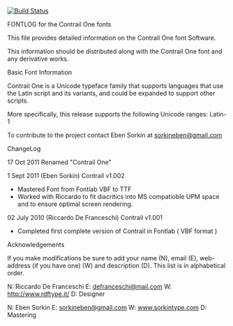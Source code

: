 [![Build Status](https://travis-ci.org/fontdirectory/contrailone.svg?branch=master)](https://travis-ci.org/fontdirectory/contrailone)

FONTLOG for the Contrail One fonts

This file provides detailed information on the Contrail One 
font Software.

This information should be distributed along with the 
Contrail One font and any derivative works.

Basic Font Information

Contrail One is a Unicode typeface family that supports 
languages that use the Latin script and its variants, 
and could be expanded to support other scripts.

More specifically, this release supports the following 
Unicode ranges: Latin-1

To contribute to the project contact Eben Sorkin at 
sorkineben@gmail.com

ChangeLog

17 Oct 2011 Renamed "Contrail One"

1 Sept 2011 (Eben Sorkin) Contrail v1.002
- Mastered Font from Fontlab VBF to TTF
- Worked with Riccardo to fit diacritics into MS 
  compatioble UPM space and to ensure optimal screen rendering.

02 July 2010 (Riccardo De Franceschi) Contrail v1.001
- Completed first complete version of Contrail in 
  Fontlab ( VBF format )

Acknowledgements

If you make modifications be sure to add your name (N), 
email (E), web-address (if you have one) (W) and 
description (D). This list is in alphabetical order.

N: Riccardo De Franceschi
E: defranceschi@mail.com
W: http://www.rdftype.it/
D: Designer

N: Eben Sorkin
E: sorkineben@gmail.com
W: www.sorkintype.com
D: Mastering
